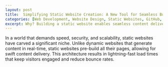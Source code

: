 ```yaml
---
layout: post
title:  Simplifying Static Website Creation: A New Tool for Seamless Building and Deployment
categories: [Web Development, Website Design, Static Websites, GitHub, Coding for Beginners, Tech Tools, Online Security, Scalability, DIY Web Design]
excerpt: Why? Building a static website enables seamless content delivery, offering blazing-fast load times, security, and easier scalability. Our tool streamlines the process, reducing technical barriers and making website creation more accessible. What? This tool integrates a step-by-step guide, source code, and documentation to build and deploy a static website for free. It leverages GitHub's interface for efficient content updates, ensuring your site stays current with minimal effort. Harness the power of static sites without getting lost in the technical weeds. Stay focused on your content and let our tool handle the rest.
---
```


In a world that demands speed, security, and scalability, static websites have carved a significant niche. Unlike dynamic websites that generate content in real-time, static websites pre-build all their pages, allowing for swift content delivery. This architecture results in lightning-fast load times that keep visitors engaged and reduce bounce rates. 
